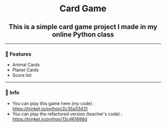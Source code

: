 <h1 align="center">Card Game</h1>
<h2 align="center">This is a simple card game project I made in my online Python class</h2>

---

### 📄 Features
- Animal Cards
- Planet Cards
- Score list

---

### 📖 Info
- You can play this game here (my code) : https://trinket.io/python/2c35a33431
- You can play the refactored version (teacher's code) : https://trinket.io/python/13c461698d
